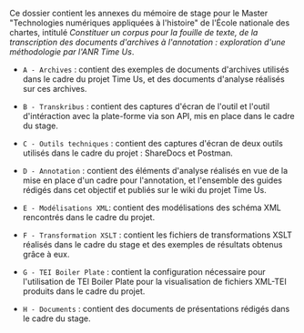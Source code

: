 Ce dossier contient les annexes du mémoire de stage pour le Master "Technologies numériques appliquées à l'histoire" de l'École nationale des chartes, intitulé *Constituer un corpus pour la fouille de texte, de la transcription des documents d'archives à l'annotation : exploration d'une méthodologie par l'ANR Time Us*.

- `A - Archives` : contient des exemples de documents d'archives utilisés dans le cadre du projet Time Us, et des documents d'analyse réalisés sur ces archives.

- `B - Transkribus` : contient des captures d'écran de l'outil et l'outil d'intéraction avec la plate-forme via son API, mis en place dans le cadre du stage.

- `C - Outils techniques` : contient des captures d'écran de deux outils utilisés dans le cadre du projet : ShareDocs et Postman.

- `D - Annotation` : contient des éléments d'analyse réalisés en vue de la mise en place d'un cadre pour l'annotation, et l'ensemble des guides rédigés dans cet objectif et publiés sur le wiki du projet Time Us.

- `E - Modélisations XML`: contient des modélisations des schéma XML rencontrés dans le cadre du projet.

- `F - Transformation XSLT` : contient les fichiers de transformations XSLT réalisés dans le cadre du stage et des exemples de résultats obtenus grâce à eux.

- `G - TEI Boiler Plate` : contient la configuration nécessaire pour l'utilisation de TEI Boiler Plate pour la visualisation de fichiers XML-TEI produits dans le cadre du projet.

- `H - Documents` : contient des documents de présentations rédigés dans le cadre du stage. 

